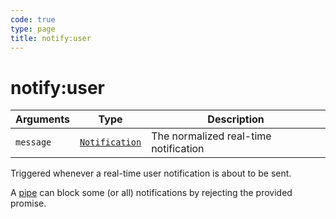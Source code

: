 ```yaml
---
code: true
type: page
title: notify:user
---
```


# notify:user



| Arguments | Type                                                                      | Description                           |
| --------- | ------------------------------------------------------------------------- | ------------------------------------- |
| `message` | [`Notification`](/core/1/api/essentials/notifications/) | The normalized real-time notification |

Triggered whenever a real-time user notification is about to be sent.

A [pipe](/core/1/plugins/guides/pipes/) can block some (or all) notifications by rejecting the provided promise.
